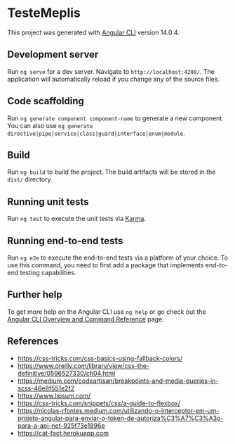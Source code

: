 # TesteMeplis

This project was generated with [Angular CLI](https://github.com/angular/angular-cli) version 14.0.4.

## Development server

Run `ng serve` for a dev server. Navigate to `http://localhost:4200/`. The application will automatically reload if you change any of the source files.

## Code scaffolding

Run `ng generate component component-name` to generate a new component. You can also use `ng generate directive|pipe|service|class|guard|interface|enum|module`.

## Build

Run `ng build` to build the project. The build artifacts will be stored in the `dist/` directory.

## Running unit tests

Run `ng test` to execute the unit tests via [Karma](https://karma-runner.github.io).

## Running end-to-end tests

Run `ng e2e` to execute the end-to-end tests via a platform of your choice. To use this command, you need to first add a package that implements end-to-end testing capabilities.

## Further help

To get more help on the Angular CLI use `ng help` or go check out the [Angular CLI Overview and Command Reference](https://angular.io/cli) page.

## References
- https://css-tricks.com/css-basics-using-fallback-colors/
- https://www.oreilly.com/library/view/css-the-definitive/0596527330/ch04.html
- https://medium.com/codeartisan/breakpoints-and-media-queries-in-scss-46e8f551e2f2
- https://www.lipsum.com/
- https://css-tricks.com/snippets/css/a-guide-to-flexbox/
- https://nicolas-rfontes.medium.com/utilizando-o-interceptor-em-um-projeto-angular-para-enviar-o-token-de-autoriza%C3%A7%C3%A3o-para-a-api-net-925f73e1896e
- https://cat-fact.herokuapp.com
